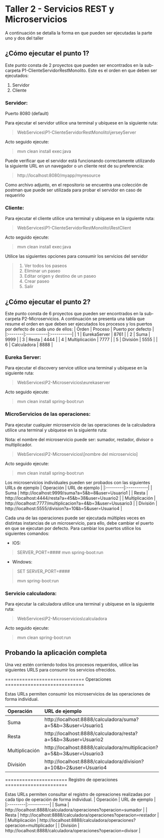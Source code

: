 # Taller 2 - Servicios REST y Microservicios
A continuación se detalla la forma en que pueden ser ejecutadas la parte uno y dos del taller

## ¿Cómo ejecutar el punto 1?
Este punto consta de 2 proyectos que pueden ser encontrados en la sub-carpeta P1-ClienteServidorRestMonolito. Este es el orden en que deben ser ejecutados: 
1. Servidor
2. Cliente

### Servidor: 
Puerto 8080 (default)

Para ejecutar el servidor utilice una terminal y ubíquese en la siguiente ruta: 
> WebServices\P1-ClienteServidorRestMonolito\jerseyServer  

Acto seguido ejecute:
> mvn clean install exec:java

Puede verificar que el servidor está funcionando correctamente utilizando la siguiente URL en un navegador o un cliente rest de su preferencia:
> http://localhost:8080/myapp/myresource

Como archivo adjunto, en el repositorio se encuentra una colección de postman que puede ser utilizada para probar el servidor en caso de requerirlo

### Cliente:
Para ejecutar el cliente utilice una terminal y ubíquese en la siguiente ruta: 
> WebServices\P1-ClienteServidorRestMonolito\RestClient

Acto seguido ejecute:
> mvn clean install exec:java

Utilice las siguientes opciones para consumir los servicios del servidor
> 1. Ver todos los paseos
> 2. Eliminar un paseo 
> 3. Editar origen y destino de un paseo
> 4. Crear paseo
> 5. Salir

## ¿Cómo ejecutar el punto 2?
Este punto consta de 6 proyectos que pueden ser encontrados en la sub-carpeta P2-Microservicios.
A continuación se presenta una tabla que resume el orden en que deben ser ejecutados los procesos y los puertos por defecto de cada uno de ellos:
| Orden | Proceso | Puerto por defecto |
|:--------|:-----------|:-----------|
| 1 | EurekaServer | 8761 |
| 2 | Suma | 9999 |
| 3 | Resta | 4444 |
| 4 | Multiplicación | 7777 |
| 5 | División | 5555 |
| 6 | Calculadora | 8888 |

### Eureka Server:
Para ejecutar el discovery service utilice una terminal y ubíquese en la siguiente ruta: 
> WebServices\P2-Microservicios\eurekaserver

Acto seguido ejecute:
> mvn clean install spring-boot:run

### MicroServicios de las operaciones:
Para ejecutar cualquier microservicio de las operaciones de la calculadora utilice una terminal y ubíquese en la siguiente ruta: 

Nota: el nombre del microservicio puede ser: sumador, restador, divisor o multiplicador.
> WebServices\P2-Microservicios\\[nombre del microservicio]

Acto seguido ejecute:
> mvn clean install spring-boot:run

Los microservicios individuales pueden ser probados con las siguientes URLs de ejemplo
| Operación | URL de ejemplo |
|:---------|:-----------|
| Suma | http://localhost:9999/suma?a=5&b=8&user=Usuario1 |
| Resta | http://localhost:4444/resta?a=45&b=38&user=Usuario2 |
| Multiplicación | http://localhost:7777/multiplicacion?a=4&b=3&user=Ususario3 |
| División | http://localhost:5555/division?a=10&b=5&user=Usuario4 |

Cada una de las operaciones puede ser ejecutada múltiples veces en distintas instancias de un microservicio, para ello, debe cambiar el puerto en que se ejecutan por defecto.
Para cambiar los puertos utilice los siguientes comandos:

* IOS: 
> SERVER_PORT=#### mvn spring-boot:run

* Windows:
> SET SERVER_PORT=####
> 
> mvn spring-boot:run


### Servicio calculadora:
Para ejecutar la calculadora utilice una terminal y ubíquese en la siguiente ruta: 
> WebServices\P2-Microservicios\calculadora

Acto seguido ejecute:
> mvn clean spring-boot:run


## Probando la aplicación completa 
Una vez estén corriendo todos los procesos requeridos, utilice las siguientes URLS para consumir los servicios ofrecidos.

============================ Operaciones ============================

Estas URLs permiten consumir los microservicios de las operaciones de forma individual.

| Operación | URL de ejemplo |
|:---------|:-----------|
| Suma | http://localhost:8888/calculadora/suma?a=5&b=3&user=Usuario1 |
| Resta | http://localhost:8888/calculadora/resta?a=5&b=3&user=Usuario2 |
| Multiplicación | http://localhost:8888/calculadora/multiplicacion?a=5&b=3&user=Usuario3 |
| División | http://localhost:8888/calculadora/division?a=10&b=2&user=Usuario4 |



====================== Registro de operaciones ====================== 

Estas URLs permiten consultar el registro de opreaciones realizadas por cada tipo de operación de forma individual.
| Operación | URL de ejemplo |
|:---------|:-----------|
| Suma | http://localhost:8888/calculadora/operaciones?operacion=sumador |
| Resta | http://localhost:8888/calculadora/operaciones?operacion=restador |
| Multiplicación | http://localhost:8888/calculadora/operaciones?operacion=multiplicador |
| División | http://localhost:8888/calculadora/operaciones?operacion=divisor |



